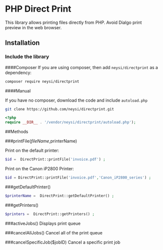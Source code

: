# PHP Direct Print
This library allows printing files directly from PHP.
Avoid Dialgo print preview in the web browser.

## Installation

### Include the library

####Composer
If you are using composer, then add `neysi/directprint` as a dependency:

```sh
composer require neysi/directprint
```
####Manual

If you have no composer, download the code and include `autoload.php`

```sh
git clone https://github.com/neysi/directprint.git

```

```php
<?php
require __DIR__ . '/vendor/neysi/directprint/autoload.php');

```

##Methods

###printFile($fileName,$printerName)

Print on the default printer:

```php
$id =  DirectPrint::printFile('invoice.pdf') ;
```

Print on the Canon  iP2800 Printer:
```php
$id = DirectPrint::printFile('invoice.pdf','Canon_iP2800_series') ;
```

###getDefaultPrinter()
```php
$printerName =  DirectPrint::getDefaultPrinter() ;
```

###getPrinters()
```php
$printers =  DirectPrint::getPrinters() ;
```
###activeJobs()
Displays print queue

###cancelAllJobs()
Cancel all of the print queue

###cancelSpecificJob($jobID)
Cancel a specific print job




